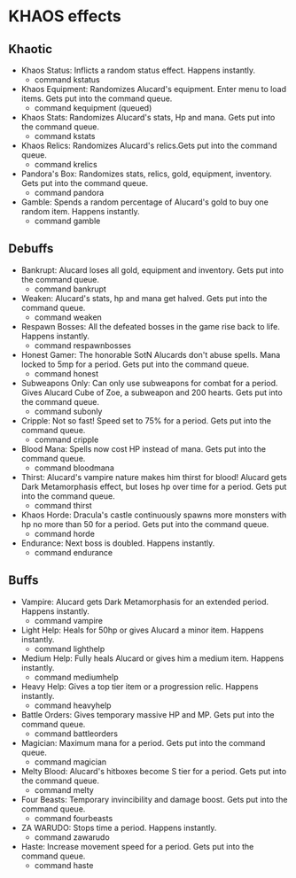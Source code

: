 # KHAOS effects

## Khaotic
* Khaos Status: Inflicts a random status effect. Happens instantly.
  * command kstatus
* Khaos Equipment: Randomizes Alucard's equipment. Enter menu to load items. Gets put into the command queue.
  * command kequipment (queued)
* Khaos Stats: Randomizes Alucard's stats, Hp and mana. Gets put into the command queue.
  * command kstats
* Khaos Relics: Randomizes Alucard's relics.Gets put into the command queue.
  * command krelics
* Pandora's Box: Randomizes stats, relics, gold, equipment, inventory. Gets put into the command queue.
  * command pandora
* Gamble: Spends a random percentage of Alucard's gold to buy one random item. Happens instantly.
  * command gamble

## Debuffs
* Bankrupt: Alucard loses all gold, equipment and inventory. Gets put into the command queue.
  * command bankrupt
* Weaken: Alucard's stats, hp and mana get halved. Gets put into the command queue.
  * command weaken
* Respawn Bosses: All the defeated bosses in the game rise back to life. Happens instantly.
  * command respawnbosses
* Honest Gamer: The honorable SotN Alucards don't abuse spells. Mana locked to 5mp for a period. Gets put into the command queue.
  * command honest
* Subweapons Only: Can only use subweapons for combat for a period. Gives Alucard Cube of Zoe, a subweapon and 200 hearts. Gets put into the command queue.
  * command subonly
* Cripple: Not so fast! Speed set to 75% for a period. Gets put into the command queue.
  * command cripple
* Blood Mana: Spells now cost HP instead of mana. Gets put into the command queue.
  * command bloodmana
* Thirst: Alucard's vampire nature makes him thirst for blood! Alucard gets Dark Metamorphasis effect, but loses hp over time for a period. Gets put into the command queue.
  * command thirst
* Khaos Horde: Dracula's castle continuously spawns more monsters with hp no more than 50 for a period. Gets put into the command queue.
  * command horde
* Endurance: Next boss is doubled. Happens instantly.
  * command endurance

## Buffs
* Vampire: Alucard gets Dark Metamorphasis for an extended period. Happens instantly.
  * command vampire
* Light Help: Heals for 50hp or gives Alucard a minor item. Happens instantly.
  * command lighthelp
* Medium Help: Fully heals Alucard or gives him a medium item. Happens instantly.
  * command mediumhelp
* Heavy Help: Gives a top tier item or a progression relic. Happens instantly.
  * command heavyhelp
* Battle Orders: Gives temporary massive HP and MP. Gets put into the command queue.
  * command battleorders
* Magician: Maximum mana for a period. Gets put into the command queue.
  * command magician
* Melty Blood: Alucard's hitboxes become S tier for a period. Gets put into the command queue.
  * command melty
* Four Beasts: Temporary invincibility and damage boost. Gets put into the command queue.
  * command fourbeasts
* ZA WARUDO: Stops time a period. Happens instantly.
  * command zawarudo
* Haste: Increase movement speed for a period. Gets put into the command queue.
  * command haste
